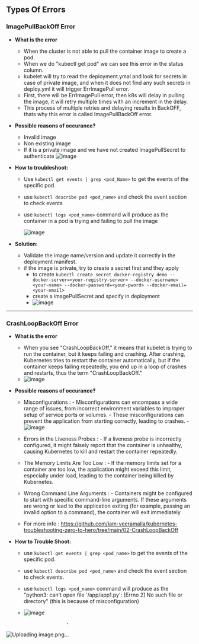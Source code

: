 ## Types Of Errors

### ImagePullBackOff Error

  - **What is the error**
       - When the cluster is not able to pull the container image to create a pod.
       - When we do "kubectl get pod" we can see this error in the status column.
       - kubelet will try to read the deployment.ymal and look for secrets in case of private image, and when it does not find any such secrets in deploy.yml it will trigger ErrImagePull error.
       - First, there will be ErrImagePull error, then k8s will delay in pulling the image, it will retry multiple times with an increment in the delay.
       - This process of multiple retries and delaying results in BackOFF, thats why this error is called ImagePullBackOff error.
    
  - **Possible reasons of occurance?**
       - Invalid image
       - Non existing image
       - If it is a private image and we have not created ImagePullSecret to authenticate
         ![image](https://github.com/muppin/mastering-DevOps/assets/56094875/35d7ed58-61b3-4cd8-8952-361a8766837d)

    
  - **How to troubleshoot:**
       - Use ```kubectl get events | grep <pod_Name>```  to get the events of the specific pod.
       - use ```kubectl describe pod <pod_name>``` and check the event section to check events
       - use ```kubectl logs <pod_name>``` command will produce as the container in a pod  is trying and failing to pull the image
         
         ![image](https://github.com/muppin/mastering-DevOps/assets/56094875/71f662bb-fa89-4896-84d3-5a17e12645a5)

  - **Solution:**
       - Validate the image name/version and update it correctly in the deployment manifest.
       - if the image is private, try to create a secret first and they apply
          - to create ```kubectl create secret docker-registry demo --docker-server=<your-registry-server> --docker-username=<your-name> --docker-password=<your-pword> --docker-email=<your-email>```
          - create a imagePullSecret and specify in deployment
          - ![image](https://github.com/muppin/mastering-DevOps/assets/121821200/8cec9ed1-cb83-4aed-bd2b-d60b22872bfb)


   
**************************************************************************************************************************************************************************************************

### CrashLoopBackOff Error

  - **What is the error**
      - When you see "CrashLoopBackOff," it means that kubelet is trying to run the container, but it keeps failing and crashing. After crashing, Kubernetes tries to restart the container automatically, but if the container keeps failing repeatedly, you end up in a loop of crashes and restarts, thus the term "CrashLoopBackOff."
      - ![image](https://github.com/muppin/mastering-DevOps/assets/56094875/b6ccf9ce-386a-45f4-8704-6e85fcc2dc46)


  - **Possible reasons of occurance?**
       - Misconfigurations :
             - Misconfigurations can encompass a wide range of issues, from incorrect environment variables to improper setup of service ports or volumes.
             - These misconfigurations can prevent the application from starting correctly, leading to crashes.
             - ![image](https://github.com/muppin/mastering-DevOps/assets/121821200/c26e9f60-da27-452b-8687-2a271f1429e1)

       - Errors in the Liveness Probes :
             - If a liveness probe is incorrectly configured, it might falsely report that the container is unhealthy, causing Kubernetes to kill and restart the container repeatedly.
       - The Memory Limits Are Too Low :
             - If the memory limits set for a container are too low, the application might exceed this limit, especially under load, leading to the container being killed by Kubernetes.
       - Wrong Command Line Arguments :
             - Containers might be configured to start with specific command-line arguments. If these arguments are wrong or lead to the application exiting (for example, passing an invalid option to a command), the container will exit immediately
       - For more info : https://github.com/iam-veeramalla/kubernetes-troubleshooting-zero-to-hero/tree/main/02-CrashLoopBackOff

  - **How to Trouble Shoot:**
      - use ```kubectl get events | grep <pod_name>``` to get the events of the specific pod.
      - use ```kubectl describe pod <pod_name>``` and check the event section to check events.
      - use ```kubectl logs <pod_name>``` command will produce as the "python3: can't open file '/app/app1.py': [Errno 2] No such file or directory" (this is because of misconfiguration)
      - ![image](https://github.com/muppin/mastering-DevOps/assets/121821200/2a33c3b9-80a2-4854-bb59-b33bda218349)

                            -  


  ![Uploading image.png…]()

